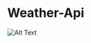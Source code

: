 # Weather-Api

![Alt Text](https://raw.githubusercontent.com/JohnbelMDev/Weather-Api/master/Weather%20Api.png)

